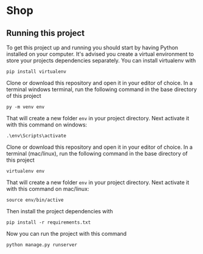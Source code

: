 # Shop
 

## Running this project

To get this project up and running you should start by having Python installed on your computer. It's advised you create a virtual environment to store your projects dependencies separately. You can install virtualenv with

```
pip install virtualenv
```

Clone or download this repository and open it in your editor of choice. In a terminal windows terminal, run the following command in the base directory of this project

```
py -m venv env
```

That will create a new folder `env` in your project directory. Next activate it with this command on windows:

```
.\env\Scripts\activate
```

Clone or download this repository and open it in your editor of choice. In a terminal (mac/linux), run the following command in the base directory of this project

```
virtualenv env
```

That will create a new folder `env` in your project directory. Next activate it with this command on mac/linux:

```
source env/bin/active
```

Then install the project dependencies with

```
pip install -r requirements.txt
```

Now you can run the project with this command

```
python manage.py runserver
```








